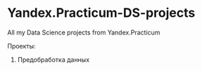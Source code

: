 # Yandex.Practicum-DS-projects
All my Data Science projects from Yandex.Practicum

Проекты:
1) Предобработка данных
